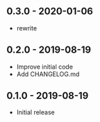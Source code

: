## 0.3.0 - 2020-01-06

- rewrite

## 0.2.0 - 2019-08-19

- Improve initial code
- Add CHANGELOG.md

## 0.1.0 - 2019-08-19

- Initial release
